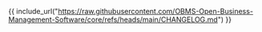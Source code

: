 {{ include_url("https://raw.githubusercontent.com/OBMS-Open-Business-Management-Software/core/refs/heads/main/CHANGELOG.md") }}